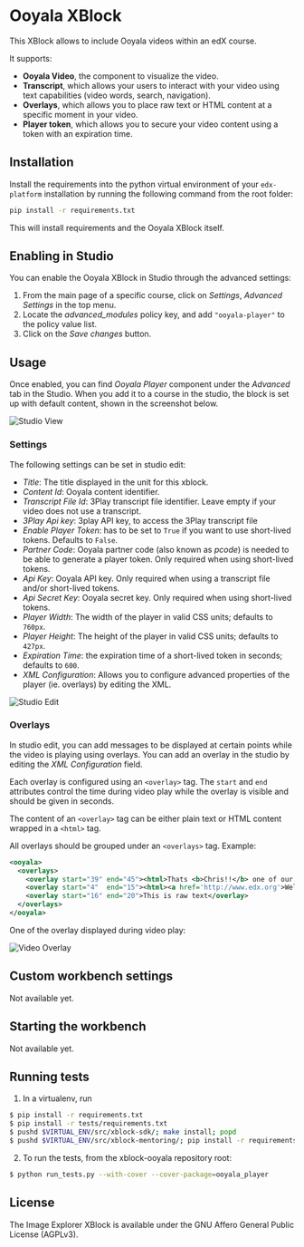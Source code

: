 Ooyala XBlock
=============

This XBlock allows to include Ooyala videos within an edX course.

It supports:

* **Ooyala Video**, the component to visualize the video.
* **Transcript**, which allows your users to interact with your video
  using text capabilities (video words, search, navigation).
* **Overlays**, which allows you to place raw text or HTML content at
  a specific moment in your video.
* **Player token**, which allows you to secure your video content
  using a token with an expiration time.

Installation
------------

Install the requirements into the python virtual environment of your
`edx-platform` installation by running the following command from the
root folder:

```bash
pip install -r requirements.txt
```

This will install requirements and the Ooyala XBlock itself.

Enabling in Studio
------------------

You can enable the Ooyala XBlock in Studio through the advanced
settings:

1. From the main page of a specific course, click on *Settings*,
   *Advanced Settings* in the top menu.
2. Locate the *advanced_modules* policy key, and add
   `"ooyala-player"` to the policy value list.
3. Click on the *Save changes* button.

Usage
-----

Once enabled, you can find _Ooyala Player_ component under the _Advanced_
tab in the Studio. When you add it to a course in the studio, the
block is set up with default content, shown in the screenshot
below.

![Studio View](https://raw.githubusercontent.com/edx-solutions/xblock-ooyala/cfb3a47c8b4842491a1c9797fd6752df3bad5fbf/doc/img/studio-view.png)

### Settings

The following settings can be set in studio edit:

* _Title_: The title displayed in the unit for this xblock.
* _Content Id_: Ooyala content identifier.
* _Transcript File Id_: 3Play transcript file identifier. Leave empty
  if your video does not use a transcript.
* _3Play Api key_: 3play API key, to access the 3Play transcript file
* _Enable Player Token_: has to be set to `True` if you want to use
  short-lived tokens. Defaults to `False`.
* _Partner Code_: Ooyala partner code (also known as _pcode_) is
  needed to be able to generate a player token. Only required when
  using short-lived tokens.
* _Api Key_: Ooyala API key. Only required when using a transcript
  file and/or short-lived tokens.
* _Api Secret Key_: Ooyala secret key. Only required when using
  short-lived tokens.
* _Player Width_: The width of the player in valid CSS units; defaults
  to `760px`.
* _Player Height_: The height of the player in valid CSS units;
  defaults to `427px`.
* _Expiration Time_: the expiration time of a short-lived token in
  seconds; defaults to `600`.
* _XML Configuration_: Allows you to configure advanced properties of
  the player (ie. overlays) by editing the XML.

![Studio Edit](https://raw.githubusercontent.com/edx-solutions/xblock-ooyala/cfb3a47c8b4842491a1c9797fd6752df3bad5fbf/doc/img/studio-edit.png)

### Overlays

In studio edit, you can add messages to be displayed at certain points
while the video is playing using overlays. You can add an overlay in
the studio by editing the _XML Configuration_ field.

Each overlay is configured using an `<overlay>` tag. The `start` and
`end` attributes control the time during video play while the overlay
is visible and should be given in seconds.

The content of an `<overlay>` tag can be either plain text or HTML
content wrapped in a `<html>` tag.

All overlays should be grouped under an `<overlays>` tag. Example:

```xml
<ooyala>
  <overlays>
    <overlay start="39" end="45"><html>Thats <b>Chris!!</b> one of our colleagues!</html></overlay>
    <overlay start="4"  end="15"><html><a href='http://www.edx.org'>Welcome</a> to <b>our course</b>!</html></overlay>
    <overlay start="16" end="20">This is raw text</overlay>
  </overlays>
</ooyala>
```

One of the overlay displayed during video play:

![Video Overlay](https://raw.githubusercontent.com/edx-solutions/xblock-ooyala/cfb3a47c8b4842491a1c9797fd6752df3bad5fbf/doc/img/student-view-overlay.png)

Custom workbench settings
-------------------------

Not available yet.

Starting the workbench
----------------------

Not available yet.

Running tests
-------------

1. In a virtualenv, run

```bash
$ pip install -r requirements.txt
$ pip install -r tests/requirements.txt
$ pushd $VIRTUAL_ENV/src/xblock-sdk/; make install; popd
$ pushd $VIRTUAL_ENV/src/xblock-mentoring/; pip install -r requirements.txt; popd
```

2. To run the tests, from the xblock-ooyala repository root:

```bash
$ python run_tests.py --with-cover --cover-package=ooyala_player
```

License
-------

The Image Explorer XBlock is available under the GNU Affero General
Public License (AGPLv3).
